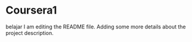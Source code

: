 # Coursera1
belajar
I am editing the README file. Adding some more details about the project description.




